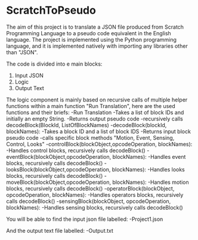 # ScratchToPseudo
The aim of this project is to translate a JSON file produced from Scratch Programming Language to a pseudo code equivalent in the English language. The project is implemented using the Python programming language, and it is implemented natively with importing any libraries other than "JSON".

The code is divided into e main blocks:
1. Input JSON
2. Logic
4. Output Text

The logic component is mainly based on recursive calls of multiple helper functions within a main function "Run Translation", here are the used functions and their briefs:
-Run Translation
  -Takes a list of block IDs and initially an empty String.
  -Returns output pseudo code
  -recursively calls decodeBlock(BlockId, ListOfBlockNames)
-decodeBlock(blockId, blockNames):
  -Takes a block ID and a list of block IDS
  -Returns input block pseudo code
  -calls specific block methods "Motion, Event, Sensing, Control, Looks" 
-controlBlock(blockObject,opcodeOperation, blockNames):
  -Handles control blocks, recursively calls decodeBlock()
-eventBlock(blockObject,opcodeOperation, blockNames):
  -Handles event blocks, recursively calls decodeBlock()
-looksBlock(blockObject,opcodeOperation, blockNames):
  -Handles looks blocks, recursively calls decodeBlock()
-moveBlock(blockObject,opcodeOperation, blockNames):
  -Handles motion blocks, recursively calls decodeBlock()
-operatorBlock(blockObject, opcodeOperation, blockNames):
  -Handles operators blocks, recursively calls decodeBlock()
-sensingBlock(blockObject, opcodeOperation, blockNames):
  -Handles sensing blocks, recursively calls decodeBlock()
  
You will be able to find the input json file labelled:
-Project1.json

And the output text file labelled:
-Output.txt


